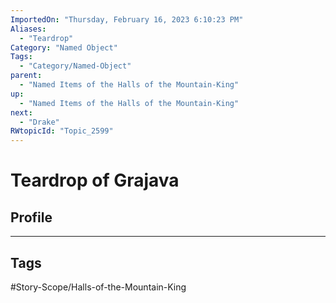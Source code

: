 ```yaml
---
ImportedOn: "Thursday, February 16, 2023 6:10:23 PM"
Aliases:
  - "Teardrop"
Category: "Named Object"
Tags:
  - "Category/Named-Object"
parent:
  - "Named Items of the Halls of the Mountain-King"
up:
  - "Named Items of the Halls of the Mountain-King"
next:
  - "Drake"
RWtopicId: "Topic_2599"
---
```

# Teardrop of Grajava
## Profile

---
## Tags
#Story-Scope/Halls-of-the-Mountain-King


